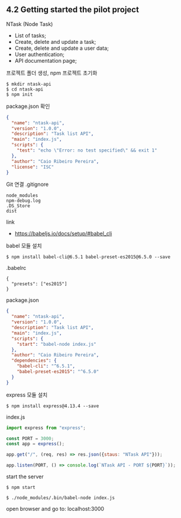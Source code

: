 ## 4.2 Getting started the pilot project
NTask (Node Task)
- List of tasks;
- Create, delete and update a task;
- Create, delete and update a user data;
- User authentication;
- API documentation page;

프로젝트 폴더 생성, npm 프로젝트 초기화
```
$ mkdir ntask-api
$ cd ntask-api
$ npm init
```

package.json 확인
```json
{
  "name": "ntask-api",
  "version": "1.0.0",
  "description": "Task list API",
  "main": "index.js",
  "scripts": {
    "test": "echo \"Error: no test specified\" && exit 1"
  },
  "author": "Caio Ribeiro Pereira",
  "license": "ISC"
}
```

Git 연결
.gitignore
```
node_modules
npm-debug.log
.DS_Store
dist
```

link
- https://babeljs.io/docs/setup/#babel_cli

babel 모듈 설치
```
$ npm install babel-cli@6.5.1 babel-preset-es2015@6.5.0 --save
```

.babelrc
```
{
  "presets": ["es2015"]
}
```


package.json
```json
{
  "name": "ntask-api",
  "version": "1.0.0",
  "description": "Task list API",
  "main": "index.js",
  "scripts": {
    "start": "babel-node index.js"
  },
  "author": "Caio Ribeiro Pereira",
  "dependencies": {
    "babel-cli": "^6.5.1",
    "babel-preset-es2015": "^6.5.0"
  }
}
```

express 모듈 설치
```
$ npm install express@4.13.4 --save
```

index.js
```js
import express from "express";

const PORT = 3000;
const app = express();

app.get("/", (req, res) => res.json({staus: "NTask API"}));

app.listen(PORT, () => console.log(`NTask API - PORT ${PORT}`));
```

start the server
```
$ npm start
```

```
$ ./node_modules/.bin/babel-node index.js
```

open browser and go to: localhost:3000
